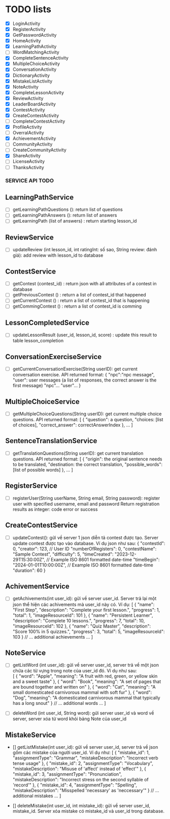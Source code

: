 # TODO lists

- [x] LoginActivity
- [x] RegisterActivity
- [x] GetPasswordActivity
- [x] HomeActivity
- [x] LearningPathActivity
- [ ] WordMatchingActivity
- [x] CompleteSentenceActivity
- [x] MultipleChoiceActivity
- [x] ConversationActivity   
- [x] DictionaryActivity
- [x] MistakeListActivity
- [x] NoteActivity
- [x] CompleteLessonActivity
- [x] ReviewActivity
- [x] LeaderBoardActivity
- [x] ContestActivity
- [x] CreateContestActivity
- [ ] CompleteContestActivity
- [x] ProfileActivity
- [ ] OverralActivity
- [x] AchievementActivity
- [ ] CommunityActivity
- [ ] CreateCommunityActivity
- [x] ShareActivity
- [ ] LicenseActivity
- [ ] ThanksActivity

### SERVICE API TODO
## LearningPathService
- [ ] getLearningPathQuestions (): return list of questions 
- [ ] getLearningPathAnswers (): return list of answers
- [ ] getLearningPath (list of answers) : return starting lesson_id

## ReviewService
- [ ] updateReview (int lesson_id, int ratingInt: số sao, String review: đánh giá): add review with lesson_id to database

## ContestService
- [ ] getContest (contest_id) : return json with all attributes of a contest in database
- [ ] getPreviousContest () : return a list of contest_id that happened
- [ ] getCurrentContest () : return a list of contest_id that is happening
- [ ] getCommingContest () : return a list of contest_id is comming

## LessonCompletedService
- [ ] updateLessonResult (user_id, lesson_id, score) : update this result to table lesson_completion

## ConversationExerciseService
- [ ] getCurrentConversationExercise(String userID): get current conversation exercise. 
    API returned format: 
    {
        "npc":"npc message",
        "user": user messages (a list of responses, the correct answer is the first message)
        "npc"...
        "user"...
    }

## MultipleChoiceService
- [ ] getMultipleChoiceQuestions(String userID): get current multiple choice questions.
    API returned format:
    [
        {
            "question": a question,
            "choices: [list of choices],
            "correct_answer": correctAnswerIndex
        },
        ...
    ]

## SentenceTranslationService
- [ ] getTranslationQuestions(String userID): get current translation questions.
    API returned format:
    [
        {
            "origin": the original sentence needs to be translated,
            "destination: the correct translation,
            "possible_words": [list of possible words]
        },
        ...
    ]

## RegisterService
- [ ] registerUser(String userName, String email, String password): register user with specified username, email and password
    Return registration results as integer: code error or success

## CreateContestService
- [ ] updateContest(): gửi về server 1 json diễn tả contest được tạo. Server update contest được tạo vào database. Ví dụ json như sau: 
    {
    "contestId": 0,
    "creator": 123, // User ID
    "numberOfRegisters": 0,
    "contestName": "Sample Contest",
    "difficulty": 5,
    "timeCreated": "2023-12-29T15:30:00Z", // Example ISO 8601 formatted date-time
    "timeBegin": "2024-01-01T10:00:00Z", // Example ISO 8601 formatted date-time
    "duration": 60
    }

## AchivementService
- [ ] getAchivements(int user_id): gửi về server user_id. Server trả lại một json thể hiện các achivements mà user_id này có. Ví dụ: 
    [
        {
            "name": "First Step",
            "description": "Complete your first lesson.",
            "progress": 1,
            "total": 1,
            "imageResourceId": 101
        },
        {
            "name": "Persistent Learner",
            "description": "Complete 10 lessons.",
            "progress": 7,
            "total": 10,
            "imageResourceId": 102
        },
        {
            "name": "Quiz Master",
            "description": "Score 100% in 5 quizzes.",
            "progress": 3,
            "total": 5,
            "imageResourceId": 103
        }
        // ... additional achievements ...
    ]
 
## NoteService
- [ ] getListWord (int user_id): gửi về server user_id, server trả về một json chứa các từ vựng trong note của user_id đó. Ví dụ như sau:  
    [
        {
            "word": "Apple",
            "meaning": "A fruit with red, green, or yellow skin and a sweet taste"
        },
        {
            "word": "Book",
            "meaning": "A set of pages that are bound together and written on"
        },
        {
            "word": "Cat",
            "meaning": "A small domesticated carnivorous mammal with soft fur"
        },
        {
            "word": "Dog",
            "meaning": "A domesticated carnivorous mammal that typically has a long snout"
        }
        // ... additional words ...
    ]

- [ ] deleteWord (int user_id, String word): gửi server user_id và word về server, server xóa từ word khỏi bảng Note của user_id   

## MistakeService
- [] getListMistake(int user_id): gửi về server user_id, server trả về json gồm các mistake của người user_id. Ví dụ như: 
    [
        {
            "mistake_id": 1,
            "assignmentType": "Grammar",
            "mistakeDescription": "Incorrect verb tense usage"
        },
        {
            "mistake_id": 2,
            "assignmentType": "Vocabulary",
            "mistakeDescription": "Misuse of 'affect' instead of 'effect'"
        },
        {
            "mistake_id": 3,
            "assignmentType": "Pronunciation",
            "mistakeDescription": "Incorrect stress on the second syllable of 'record'"
        },
        {
            "mistake_id": 4,
            "assignmentType": "Spelling",
            "mistakeDescription": "Misspelled 'necessary' as 'neccessary'"
        }
        // ... additional mistakes ...
    ]

- [] deleteMistake(int user_id, int mistake_id): gửi về server user_id, mistake_id. Server xóa mistake có mistake_id và user_id trong database. 